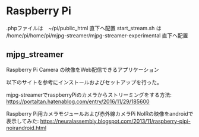 # Raspberry Pi
.phpファイルは　~/pi/public_html 直下へ配置
start_stream.sh は /home/pi/home/pi/mjpg-streamer/mjpg-streamer-experimental 直下へ配置

## mjpg_streamer
Raspberry Pi Camera の映像をWeb配信できるアプリケーション

以下のサイトを参考にインストールおよびセットアップを行った。

mjpg-streamerでraspberryPiのカメラからストリーミングをする方法:
https://portaltan.hatenablog.com/entry/2016/11/29/185600

Raspberry Pi用カメラモジュールおよび赤外線カメラPi NoIRの映像をandroidで表示してみた:
https://neuralassembly.blogspot.com/2013/11/raspberry-pipi-noirandroid.html
